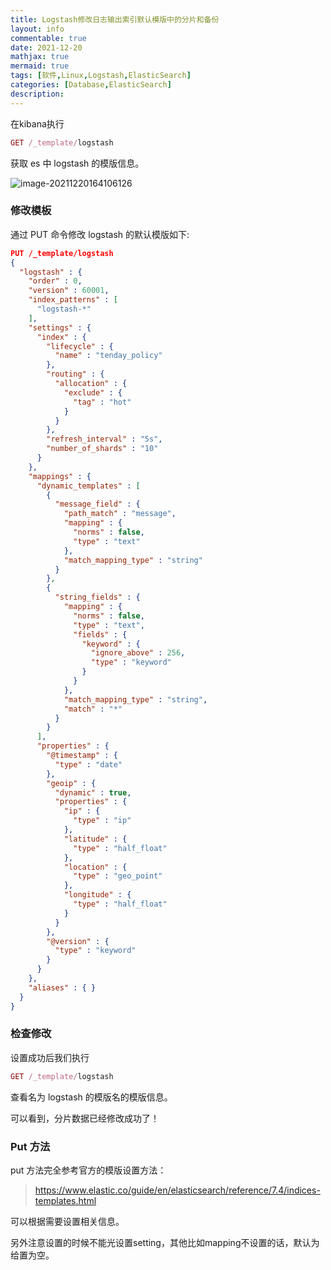 ```yaml
---
title: Logstash修改日志输出索引默认模版中的分片和备份
layout: info
commentable: true
date: 2021-12-20
mathjax: true
mermaid: true
tags: [软件,Linux,Logstash,ElasticSearch]
categories: [Database,ElasticSearch]
description: 
---
```


在kibana执行

```ruby
GET /_template/logstash
```

获取 es 中 logstash 的模版信息。

<!--more-->

![image-20211220164106126](/images/2021/12/image-20211220164106126.png)

### 修改模板

通过 PUT 命令修改 logstash 的默认模版如下:

```json
PUT /_template/logstash
{
  "logstash" : {
    "order" : 0,
    "version" : 60001,
    "index_patterns" : [
      "logstash-*"
    ],
    "settings" : {
      "index" : {
        "lifecycle" : {
          "name" : "tenday_policy"
        },
        "routing" : {
          "allocation" : {
            "exclude" : {
              "tag" : "hot"
            }
          }
        },
        "refresh_interval" : "5s",
        "number_of_shards" : "10"
      }
    },
    "mappings" : {
      "dynamic_templates" : [
        {
          "message_field" : {
            "path_match" : "message",
            "mapping" : {
              "norms" : false,
              "type" : "text"
            },
            "match_mapping_type" : "string"
          }
        },
        {
          "string_fields" : {
            "mapping" : {
              "norms" : false,
              "type" : "text",
              "fields" : {
                "keyword" : {
                  "ignore_above" : 256,
                  "type" : "keyword"
                }
              }
            },
            "match_mapping_type" : "string",
            "match" : "*"
          }
        }
      ],
      "properties" : {
        "@timestamp" : {
          "type" : "date"
        },
        "geoip" : {
          "dynamic" : true,
          "properties" : {
            "ip" : {
              "type" : "ip"
            },
            "latitude" : {
              "type" : "half_float"
            },
            "location" : {
              "type" : "geo_point"
            },
            "longitude" : {
              "type" : "half_float"
            }
          }
        },
        "@version" : {
          "type" : "keyword"
        }
      }
    },
    "aliases" : { }
  }
}

```

### 检查修改

设置成功后我们执行

```ruby
GET /_template/logstash
```

查看名为 logstash 的模版名的模版信息。

可以看到，分片数据已经修改成功了！

### Put 方法

put 方法完全参考官方的模版设置方法：

> https://www.elastic.co/guide/en/elasticsearch/reference/7.4/indices-templates.html

可以根据需要设置相关信息。

另外注意设置的时候不能光设置setting，其他比如mapping不设置的话，默认为给置为空。


